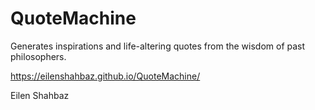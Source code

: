 # QuoteMachine
Generates inspirations and life-altering quotes from the wisdom of past philosophers.

https://eilenshahbaz.github.io/QuoteMachine/

Eilen Shahbaz
